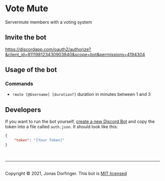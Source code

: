 # Vote Mute

Servermute members with a voting system

## Invite the bot

https://discordapp.com/oauth2/authorize?&client_id=811198123430903840&scope=bot&permissions=4194304

## Usage of the bot

### Commands

- ``!mute [@Username] [duration?]`` duration in minutes between 1 and 3

## Developers

If you want to run the bot yourself, [create a new Discord Bot](https://discordapp.com/developers/docs/intro#bots-and-apps) and copy the token into a file called `auth.json`. It should look like this:

```json
{
    "token": "[Your Token]"
}
```

<br>

<hr>
<br>
Copyright © 2021, Jonas Dorfinger.
This bot is <a href="./LICENSE">MIT licensed</a>
